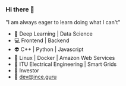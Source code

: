 ### Hi there 👋

"I am always eager to learn doing what I can't"

- 🤯 Deep Learning | Data Science
- 💻 Frontend | Backend
- 👽 C++ | Python | Javascript
- 🧠 Linux | Docker | Amazon Web Services
- 🔌 ITU Electrical Engineering | Smart Grids
- 🤑 Investor
- :e-mail: dev@ince.guru
